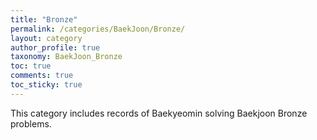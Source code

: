 ```yaml
---
title: "Bronze"
permalink: /categories/BaekJoon/Bronze/
layout: category
author_profile: true
taxonomy: BaekJoon_Bronze
toc: true
comments: true
toc_sticky: true
---
```

This category includes records of Baekyeomin solving Baekjoon Bronze problems.
